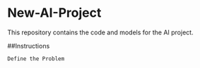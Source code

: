 # New-AI-Project

This repository contains the code and models for the AI project.

##Instructions

    Define the Problem
